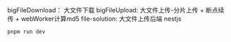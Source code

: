 bigFileDownload： 大文件下载
bigFileUpload: 大文件上传-分片上传 + 断点续传 + webWorker计算md5
file-solution: 大文件上传后端 nestjs


```启动
pnpm run dev
```